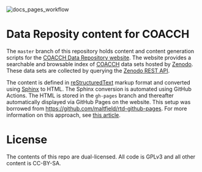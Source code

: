 ![docs_pages_workflow](https://github.com/iiasa/COACCH/workflows/docs_pages_workflow/badge.svg?branch=master)

# Data Reposity content for COACCH

The `master` branch of this repository holds content and content generation scripts for the [COACCH Data Repository website](https://coacch.iiasa.ac.at).
The website provides a searchable and browsable index of [COACCH](https://www.coacch.eu/) data sets hosted by [Zenodo](https://zenodo.org/). These data sets are collected by querying the [Zenodo REST API](https://developers.zenodo.org/).

The content is defined in [reStructuredText](https://en.wikipedia.org/wiki/ReStructuredText) markup format and converted using [Sphinx](https://www.sphinx-doc.org/) to HTML. The Sphinx conversion is automated using GitHub Actions. The HTML is stored in the `gh-pages` branch and thereafter automatically displayed via GitHub Pages on the website. This setup was borrowed from https://github.com/maltfield/rtd-github-pages. For more information on this approach, see [this article](https://tech.michaelaltfield.net/2020/07/18/sphinx-rtd-github-pages-1/).

# License

The contents of this repo are dual-licensed. All code is GPLv3 and all other content is CC-BY-SA.

